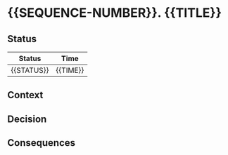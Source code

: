 # {{SEQUENCE-NUMBER}}. {{TITLE}}

## Status

| Status                   | Time               |
|--------------------------|--------------------|
| {{STATUS}}               | {{TIME}}           |

## Context

## Decision

## Consequences

